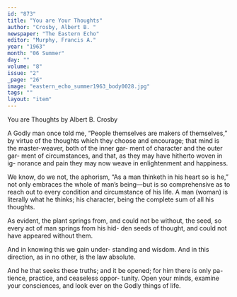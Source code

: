 ```yaml
---
id: "873"
title: "You are Your Thoughts"
author: "Crosby, Albert B. "
newspaper: "The Eastern Echo"
editor: "Murphy, Francis A."
year: "1963"
month: "06 Summer"
day: ""
volume: "8"
issue: "2"
_page: "26"
image: "eastern_echo_summer1963_body0028.jpg"
tags: ""
layout: "item"
---
```

You are
Thoughts
by Albert B. Crosby

A Godly man once told me, “People
themselves are makers of themselves,”
by virtue of the thoughts which they
choose and encourage; that mind is the
master-weaver, both of the inner gar-
ment of character and the outer gar-
ment of circumstances, and that, as
they may have hitherto woven in ig-
norance and pain they may now weave
in enlightenment and happiness.

We know, do we not, the aphorism,
“As a man thinketh in his heart so is
he,” not only embraces the whole of
man’s being—but is so comprehensive
as to reach out to every condition and
circumstance of his life. A man
(woman) is literally what he thinks;
his character, being the complete sum
of all his thoughts.

As evident, the plant springs from,
and could not be without, the seed, so
every act of man springs from his hid-
den seeds of thought, and could not
have appeared without them.

And in knowing this we gain under-
standing and wisdom. And in this
direction, as in no other, is the law
absolute.

And he that seeks these truths; and
it be opened; for him there is only pa-
tience, practice, and ceaseless oppor-
tunity. Open your minds, examine
your consciences, and look ever on the
Godly things of life.
